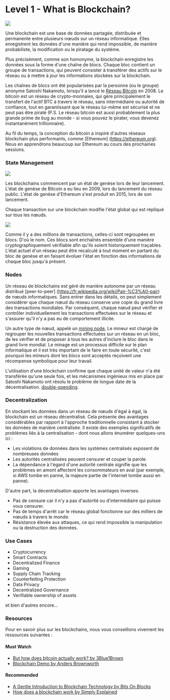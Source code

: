 # Level 1 - What is Blockchain?
![](https://i.imgur.com/Pn1B0t8.png)

Une blockchain est une base de données partagée, distribuée et permanente entre plusieurs nœuds sur un réseau informatique. Elles enregistrent les données d'une manière qui rend impossible, de manière probabiliste, la modification ou le piratage du système.

Plus précisément, comme son homonyme, la blockchain enregistre les données sous la forme d'une chaîne de blocs. Chaque bloc contient un groupe de transactions, qui peuvent consister à transférer des actifs sur le réseau ou à mettre à jour les informations stockées sur la blockchain.

Les chaînes de blocs ont été popularisées par la personne (ou le groupe) anonyme Satoshi Nakamoto, lorsqu'il a lancé le [Réseau Bitcoin](https://bitcoin.org) en 2008. Le bitcoin est un réseau de crypto-monnaies, qui gère principalement le transfert de l'actif BTC à travers le réseau, sans intermédiaire ou autorité de confiance, tout en garantissant que le réseau lui-même est sécurisé et ne peut pas être piraté (P.S. Le réseau bitcoin est aussi probablement la plus grande prime de bug au monde - si vous pouvez le pirater, vous devenez instantanément trillionnaire).

<Quiz questionId="25642ab6-6359-4d96-b361-9bcda3924821" />

Au fil du temps, la conception du bitcoin a inspiré d'autres réseaux blockchain plus performants, comme [Ethereum] (https://ethereum.org). Nous en apprendrons beaucoup sur Ethereum au cours des prochaines sessions.

<Quiz questionId="aa97ba07-0129-461a-a162-c10f029d26c6" />

### State Management

![](https://i.imgur.com/VQySjQu.png)

Les blockchains commencent par un état de genèse lors de leur lancement. L'état de genèse de Bitcoin a eu lieu en 2009, lors du lancement du réseau public. L'état de genèse d'Ethereum s'est produit en 2015, lors de son lancement.

Chaque transaction sur une blockchain modifie l'état global qui est répliqué sur tous les nœuds. 

<Quiz questionId="d2cb1910-40ac-481a-bf64-b117fe029182" />

![](https://i.imgur.com/wjK9Foy.png)

Comme il y a des millions de transactions, celles-ci sont regroupées en blocs. D'où le nom. Ces blocs sont enchaînés ensemble d'une manière cryptographiquement vérifiable afin qu'ils soient historiquement traçables. L'état actuel d'un réseau peut être recalculé à tout moment en partant du bloc de genèse et en faisant évoluer l'état en fonction des informations de chaque bloc jusqu'à présent.

<Quiz questionId="c7163d6f-a474-460d-93f8-ab11e6253af4" />

### Nodes

Un réseau de blockchains est géré de manière autonome par un réseau distribué [peer-to-peer] (https://fr.wikipedia.org/wiki/Pair-%C3%A0-pair) de nœuds informatiques. Sans entrer dans les détails, on peut simplement considérer que chaque nœud du réseau conserve une copie du grand livre des transactions mondiales. Par conséquent, chaque nœud peut vérifier et contrôler individuellement les transactions effectuées sur le réseau et s'assurer qu'il n'y a pas eu de comportement illicite.

Un autre type de nœud, appelé un [mining node](https://en.wikipedia.org/wiki/Bitcoin#Mining), Le mineur est chargé de regrouper les nouvelles transactions effectuées sur un réseau en un bloc, de les vérifier et de proposer à tous les autres d'inclure le bloc dans le grand livre mondial. Le minage est un processus difficile sur le plan informatique et il est très important de le faire en toute sécurité, c'est pourquoi les mineurs dont les blocs sont acceptés reçoivent une récompense symbolique pour leur travail.

<Quiz questionId="a96d92ca-5044-4d9e-b4c7-b094370a307f" />

<Quiz questionId="cda75960-e266-4deb-b317-20ccdcae9b98" />

L'utilisation d'une blockchain confirme que chaque unité de valeur n'a été transférée qu'une seule fois, et les mécanismes ingénieux mis en place par Satoshi Nakamoto ont résolu le problème de longue date de la décentralisation. [double-spending](https://en.wikipedia.org/wiki/Double-spending).

<Quiz questionId="229ed272-9cd3-4b42-936d-871cb2cfac3d" />

### Decentralization
En stockant les données dans un réseau de nœuds d'égal à égal, la blockchain est un réseau décentralisé. Cela présente des avantages considérables par rapport à l'approche traditionnelle consistant à stocker les données de manière centralisée. Il existe des exemples significatifs de problèmes liés à la centralisation - dont nous allons énumérer quelques-uns ici :

- Les violations de données dans les systèmes centralisés exposent de nombreuses données
- Les autorités centralisées peuvent censurer et couper la parole.
- La dépendance à l'égard d'une autorité centrale signifie que les problèmes en amont affectent les consommateurs en aval (par exemple, si AWS tombe en panne, la majeure partie de l'internet tombe aussi en panne).

<Quiz questionId="156de364-a10f-49fd-a669-05f3762dbab1" />

D'autre part, la décentralisation apporte les avantages inverses.
- Pas de censure car il n'y a pas d'autorité ou d'intermédiaire qui puisse vous censurer.
- Pas de temps d'arrêt car le réseau global fonctionne sur des milliers de nœuds à travers le monde.
- Résistance élevée aux attaques, ce qui rend impossible la manipulation ou la destruction des données.


### Use Cases

- Cryptocurrency
- Smart Contracts
- Decentralized Finance
- Gaming
- Supply Chain Tracking
- Counterfeiting Protection
- Data Privacy
- Decentralized Governance
- Verifiable ownership of assets

et bien d'autres encore...

<Quiz questionId="694123d0-2716-463c-9f14-bb838b02a971" />

### Resources

Pour en savoir plus sur les blockchains, nous vous conseillons vivement les ressources suivantes :

#### Must Watch
- [But how does bitcoin actually work? by 3Blue1Brown](https://www.youtube.com/watch?v=bBC-nXj3Ng4)
- [Blockchain Demo by Anders Brownworth](https://andersbrownworth.com/blockchain/)

<Quiz questionId="faf19815-bb85-4e21-80aa-e2f7cb1bd6b7" />

#### Recommended
- [A Gentle Introduction to Blockchain Technology by Bits On Blocks](https://bitsonblocks.net/2015/09/09/gentle-introduction-blockchain-technology/)
- [How does a blockchain work by Simply Explained](https://www.youtube.com/watch?v=SSo_EIwHSd4)

<SubmitQuiz />
